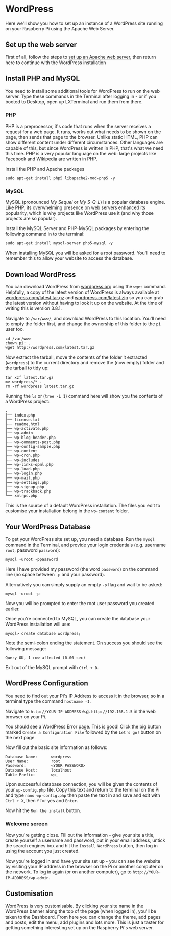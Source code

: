 # WordPress

Here we'll show you how to set up an instance of a WordPress site running on your Raspberry Pi using the Apache Web Server.

## Set up the web server

First of all, follow the steps to [set up an Apache web server](../remote-access/web-servers/apache.md), then return here to continue with the WordPress installation

## Install PHP and MySQL

You need to install some additional tools for WordPress to run on the web server. Type these commands in the Terminal after logging in - or if you booted to Desktop, open up LXTerminal and run them from there.

### PHP

PHP is a preprocessor, it's code that runs when the server receives a request for a web page. It runs, works out what needs to be shown on the page, then sends that page to the browser. Unlike static HTML, PHP can show different content under different circumstances. Other languages are capable of this, but since WordPress is written in PHP, that's what we need this time. PHP is a very popular language on the web: large projects like Facebook and Wikipedia are written in PHP.

Install the PHP and Apache packages

```
sudo apt-get install php5 libapache2-mod-php5 -y
```

### MySQL

MySQL (pronounced *My Sequel* or *My S-Q-L*) is a popular database engine. Like PHP, its overwhelming presence on web servers enhanced its popularity, which is why projects like WordPress use it (and why those projects are so popular).

Install the MySQL Server and PHP-MySQL packages by entering the following command in to the terminal:

```
sudo apt-get install mysql-server php5-mysql -y
```

When installing MySQL you will be asked for a root password. You'll need to remember this to allow your website to access the database.

## Download WordPress

You can download WordPress from [wordpress.org](http://wordpress.org/) using the `wget` command. Helpfully, a copy of the latest version of WordPress is always available at [wordpress.com/latest.tar.gz](http://wordpress.com/latest.tar.gz) and [wordpress.com/latest.zip](http://wordpress.com/latest.zip) so you can grab the latest version without having to look it up on the website. At the time of writing this is version 3.8.1.

Navigate to `/var/www/`, and download WordPress to this location. You'll need to empty the folder first, and change the ownership of this folder to the `pi` user too.

```
cd /var/www
chown pi: .
wget http://wordpress.com/latest.tar.gz
```

Now extract the tarball, move the contents of the folder it extracted (`wordpress`) to the current directory and remove the (now empty) folder and the tarball to tidy up:

```
tar xzf latest.tar.gz
mv wordpress/* .
rm -rf wordpress latest.tar.gz
```

Running the `ls` or (`tree -L 1`) command here will show you the contents of a WordPress project:

```
.
├── index.php
├── license.txt
├── readme.html
├── wp-activate.php
├── wp-admin
├── wp-blog-header.php
├── wp-comments-post.php
├── wp-config-sample.php
├── wp-content
├── wp-cron.php
├── wp-includes
├── wp-links-opml.php
├── wp-load.php
├── wp-login.php
├── wp-mail.php
├── wp-settings.php
├── wp-signup.php
├── wp-trackback.php
└── xmlrpc.php
```

This is the source of a default WordPress installation. The files you edit to customise your installation belong in the `wp-content` folder.

## Your WordPress Database

To get your WordPress site set up, you need a database. Run the ```mysql``` command in the Terminal, and provide your login credentials (e.g. username `root`, password `password`):

```
mysql -uroot -ppassword
```

Here I have provided my password (the word `password`) on the command line (no space between `-p` and your password).

Alternatively you can simply supply an empty `-p` flag and wait to be asked:

```
mysql -uroot -p
```

Now you will be prompted to enter the root user password you created earlier.

Once you're connected to MySQL, you can create the database your WordPress installation will use:

```
mysql> create database wordpress;
```

Note the semi-colon ending the statement. On success you should see the following message:

```
Query OK, 1 row affected (0.00 sec)
```

Exit out of the MySQL prompt with `Ctrl + D`.

## WordPress Configuration

You need to find out your Pi's IP Address to access it in the browser, so in a terminal type the command `hostname -I`.

Navigate to `http://YOUR-IP-ADDRESS` e.g. `http://192.168.1.5` in the web browser on your Pi.

You should see a WordPress Error page. This is good! Click the big button marked `Create a Configuration File` followed by the `Let's go!` button on the next page.

Now fill out the basic site information as follows:

```
Database Name:      wordpress
User Name:          root
Password:           <YOUR PASSWORD>
Database Host:      localhost
Table Prefix:       wp_
```

Upon successful database connection, you will be given the contents of your `wp-config.php` file. Copy this text and return to the terminal on the Pi and type `nano wp-config.php` then paste the text in and save and exit with `Ctrl + X`, then `Y` for yes and `Enter`.

Now hit the `Run the install` button.

### Welcome screen

Now you're getting close. Fill out the information - give your site a title, create yourself a username and password, put in your email address, untick the search engines box and hit the `Install WordPress` button, then log in using the account you just created.

Now you're logged in and have your site set up - you can see the website by visiting your IP address in the browser on the Pi or another computer on the network. To log in again (or on another computer), go to `http://YOUR-IP-ADDRESS/wp-admin`.

## Customisation

WordPress is very customisable. By clicking your site name in the WordPress banner along the top of the page (when logged in), you'll be taken to the Dashboard. From here you can change the theme, add pages and posts, edit the menu, add plugins and lots more. This is just a taster for getting something interesting set up on the Raspberry Pi's web server.
